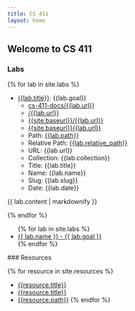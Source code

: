 ```yaml
---
title: CS 411
layout: home
---
```


## Welcome to CS 411


### Labs

{% for lab in site.labs %}
- [{{lab.title}}]({{site.baseurl}}/{{lab.url}}): {{lab.goal}}
  - [cs-411-docs/{{lab.url}}](cs-411-docs/{{lab.url}})
  - [/{{lab.url}}](/{{lab.url}})
  - [{{site.baseurl}}/{{lab.url}}]({{site.baseurl}}/{{lab.url}})
  - [{{site.baseurl}}{{lab.url}}]({{site.baseurl}}{{lab.url}})
  - Path: [{{lab.path}}]({{lab.path}})
  - Relative Path: [{{lab.relative_path}}]({{lab.relative_path}})
  - URL: {{lab.url}}
  - Collection: {{lab.collection}}
  - Title: {{lab.title}}
  - Name: {{lab.name}}
  - Slug: {{lab.slug}}
  - Date: {{lab.date}}
 
{{ lab.content | markdownify }}

{% endfor %}

<ul>
{% for lab in site.labs %}

  <li>
    <a href="cs-411-docs/{{ lab.url }}">
      {{ lab.name }} - {{ lab.goal }}
    </a>
  </li>
{% endfor %}
</ul>
### Resources

{% for resource in site.resources %}
- [{{resource.title}}]({{resource.url}})
- [{{resource.title}}]({{site.baseurl}}/{{resource.url}})
- [{{resource.path}}]({{resource.path}})
{% endfor %}

